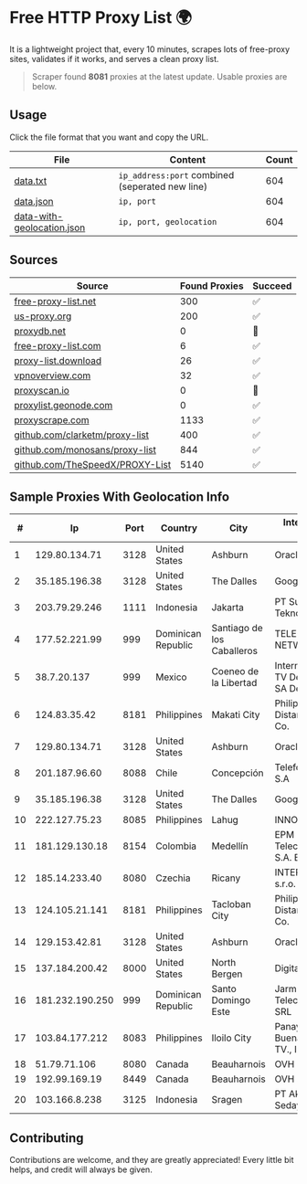 
# Free HTTP Proxy List 🌍

It is a lightweight project that, every 10 minutes, scrapes lots of free-proxy sites, validates if it works, and serves a clean proxy list.


> Scraper found **8081** proxies at the latest update. Usable proxies are below.

## Usage

Click the file format that you want and copy the URL.


|File|Content|Count|
|----|-------|-----|
|[data.txt](https://raw.githubusercontent.com/themiralay/Proxy-List-World/master/data.txt)|`ip_address:port` combined (seperated new line)|604|
|[data.json](https://raw.githubusercontent.com/themiralay/Proxy-List-World/master/data.json)|`ip, port`|604|
|[data-with-geolocation.json](https://raw.githubusercontent.com/themiralay/Proxy-List-World/master/data-with-geolocation.json)|`ip, port, geolocation`|604|

## Sources

|Source|Found Proxies|Succeed|
|------|-------------|-------|
|[free-proxy-list.net](https://free-proxy-list.net)|300|✅|
|[us-proxy.org](https://www.us-proxy.org)|200|✅|
|[proxydb.net](http://proxydb.net)|0|🚫|
|[free-proxy-list.com](https://free-proxy-list.com/?page=&port=&type%5B%5D=http&type%5B%5D=https&up_time=0&search=Search)|6|✅|
|[proxy-list.download](https://www.proxy-list.download/HTTP)|26|✅|
|[vpnoverview.com](https://vpnoverview.com/privacy/anonymous-browsing/free-proxy-servers)|32|✅|
|[proxyscan.io](https://www.proxyscan.io)|0|🚫|
|[proxylist.geonode.com](https://proxylist.geonode.com/api/proxy-list?limit=300&page=1&sort_by=lastChecked&sort_type=desc&protocols=http,https)|0|✅|
|[proxyscrape.com](https://api.proxyscrape.com/v2/?request=displayproxies&protocol=http&timeout=10000&country=all&ssl=all&anonymity=all)|1133|✅|
|[github.com/clarketm/proxy-list](https://raw.githubusercontent.com/clarketm/proxy-list/master/proxy-list-raw.txt)|400|✅|
|[github.com/monosans/proxy-list](https://raw.githubusercontent.com/monosans/proxy-list/main/proxies/http.txt)|844|✅|
|[github.com/TheSpeedX/PROXY-List](https://raw.githubusercontent.com/TheSpeedX/PROXY-List/master/http.txt)|5140|✅|


## Sample Proxies With Geolocation Info

|#|Ip|Port|Country|City|Internet Service Provider|
|-|--|----|-------|----|-------------------------|
|1|129.80.134.71|3128|United States|Ashburn|Oracle Corporation|
|2|35.185.196.38|3128|United States|The Dalles|Google LLC|
|3|203.79.29.246|1111|Indonesia|Jakarta|PT Surya Global Teknologi|
|4|177.52.221.99|999|Dominican Republic|Santiago de los Caballeros|TELERY NETWORKS, S.R.L|
|5|38.7.20.137|999|Mexico|Coeneo de la Libertad|Internet Telefonia Y TV De Michoacan SA De CV|
|6|124.83.35.42|8181|Philippines|Makati City|Philippine Long Distance Telephone Co.|
|7|129.80.134.71|3128|United States|Ashburn|Oracle Corporation|
|8|201.187.96.60|8088|Chile|Concepción|Telefonica del Sur S.A|
|9|35.185.196.38|3128|United States|The Dalles|Google LLC|
|10|222.127.75.23|8085|Philippines|Lahug|INNOVE|
|11|181.129.130.18|8154|Colombia|Medellín|EPM Telecomunicaciones S.A. E.S.P.|
|12|185.14.233.40|8080|Czechia|Ricany|INTERCONNECT s.r.o.|
|13|124.105.21.141|8181|Philippines|Tacloban City|Philippine Long Distance Telephone Co.|
|14|129.153.42.81|3128|United States|Ashburn|Oracle Corporation|
|15|137.184.200.42|8000|United States|North Bergen|DigitalOcean, LLC|
|16|181.232.190.250|999|Dominican Republic|Santo Domingo Este|Jarm Telecomunicaciones SRL|
|17|103.84.177.212|8083|Philippines|Iloilo City|Panay Broadband / Buenavista Cable TV., Inc.|
|18|51.79.71.106|8080|Canada|Beauharnois|OVH SAS|
|19|192.99.169.19|8449|Canada|Beauharnois|OVH SAS|
|20|103.166.8.238|3125|Indonesia|Sragen|PT Akses Bersama Sedaya|



## Contributing

Contributions are welcome, and they are greatly appreciated! Every
little bit helps, and credit will always be given.

